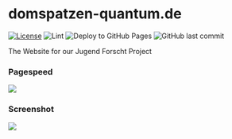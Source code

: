# domspatzen-quantum.de
[![License](https://img.shields.io/github/license/quantum-computing-jufo-2019/quantum-computing-jufo-2019.github.io)](https://github.com/Quantum-Computing-Jufo-2019/quantum-computing-jufo-2019.github.io/blob/dev/LICENSE)
![Lint](https://github.com/Quantum-Computing-Jufo-2019/quantum-computing-jufo-2019.github.io/workflows/Lint/badge.svg)
![Deploy to GitHub Pages](https://github.com/Quantum-Computing-Jufo-2019/quantum-computing-jufo-2019.github.io/workflows/Deploy%20to%20GitHub%20Pages/badge.svg)
![GitHub last commit](https://img.shields.io/github/last-commit/Quantum-Computing-Jufo-2019/quantum-computing-jufo-2019.github.io)

The Website for our Jugend Forscht Project

### Pagespeed
<a href="https://developers.google.com/speed/pagespeed/insights/?url=https%3A%2F%2Fdomspatzen-quantum.de%2F&tab=desktop" rel="noopener noreferrer" target="_blank"><img src="https://raw.githubusercontent.com/Quantum-Computing-Jufo-2019/quantum-computing-jufo-2019.github.io/dev/pagespeed.svg"></a>

### Screenshot
![](https://github.com/Quantum-Computing-Jufo-2019/domspatzen-quantum.de/raw/dev/img/screenshot.png)
